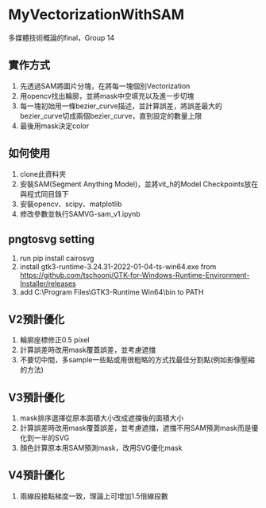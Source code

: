 # MyVectorizationWithSAM
 
多媒體技術概論的final，Group 14

## 實作方式

1. 先透過SAM將圖片分塊，在將每一塊個別Vectorization
2. 用opencv找出輪廓，並將mask中空填充以及進一步切塊
3. 每一塊初始用一條bezier_curve描述，並計算誤差，將誤差最大的bezier_curve切成兩個bezier_curve，直到設定的數量上限
4. 最後用mask決定color

## 如何使用

1. clone此資料夾
2. 安裝SAM(Segment Anything Model)，並將vit_h的Model Checkpoints放在與程式同目錄下
3. 安裝opencv、scipy、matplotlib
4. 修改參數並執行SAMVG-sam_v1.ipynb

## pngtosvg setting
1. run pip install cairosvg
2. install gtk3-runtime-3.24.31-2022-01-04-ts-win64.exe
 from https://github.com/tschoonj/GTK-for-Windows-Runtime-Environment-Installer/releases
3. add C:\Program Files\GTK3-Runtime Win64\bin to PATH

## V2預計優化

1. 輪廓座標修正0.5 pixel
2. 計算誤差時改用mask覆蓋誤差，並考慮遮擋
3. 不要切中間，多sample一些點或用很粗略的方式找最佳分割點(例如影像壓縮的方法)

## V3預計優化

1. mask排序選擇從原本面積大小改成遮擋後的面積大小
2. 計算誤差時改用mask覆蓋誤差，並考慮遮擋，遮擋不用SAM預測mask而是優化到一半的SVG
3. 顏色計算原本用SAM預測mask，改用SVG優化mask

## V4預計優化

1. 兩線段接點梯度一致，理論上可增加1.5倍線段數

